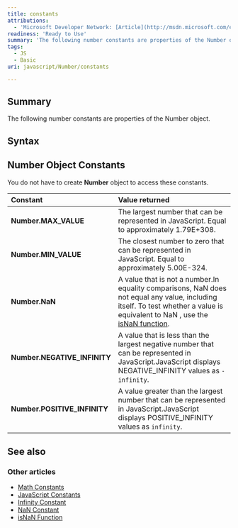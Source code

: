 ```yaml
---
title: constants
attributions:
  - 'Microsoft Developer Network: [Article](http://msdn.microsoft.com/en-us/library/ie/ff806190(v=vs.94).aspx)'
readiness: 'Ready to Use'
summary: 'The following number constants are properties of the Number object.'
tags:
  - JS
  - Basic
uri: javascript/Number/constants

---
```

## <span>Summary</span>

The following number constants are properties of the Number object.

## <span>Syntax</span>

## <span>Number Object Constants</span>

You do not have to create **Number** object to access these constants.

|Constant|Value returned|
|:-------|:-------------|
|**Number.MAX\_VALUE**|The largest number that can be represented in JavaScript. Equal to approximately 1.79E+308.|
|**Number.MIN\_VALUE**|The closest number to zero that can be represented in JavaScript. Equal to approximately 5.00E-324.|
|**Number.NaN**|A value that is not a number.In equality comparisons, NaN does not equal any value, including itself. To test whether a value is equivalent to NaN , use the [isNaN function](/javascript/isNaN).|
|**Number.NEGATIVE\_INFINITY**|A value that is less than the largest negative number that can be represented in JavaScript.JavaScript displays NEGATIVE\_INFINITY values as `-infinity`.|
|**Number.POSITIVE\_INFINITY**|A value greater than the largest number that can be represented in JavaScript.JavaScript displays POSITIVE\_INFINITY values as `infinity`.|

## <span>See also</span>

### <span>Other articles</span>

-   [Math Constants](/javascript/Math/constants)
-   [JavaScript Constants](/javascript/constants)
-   [Infinity Constant](/javascript/Infinity)
-   [NaN Constant](/javascript/NaN)
-   [isNaN Function](/javascript/isNaN)

